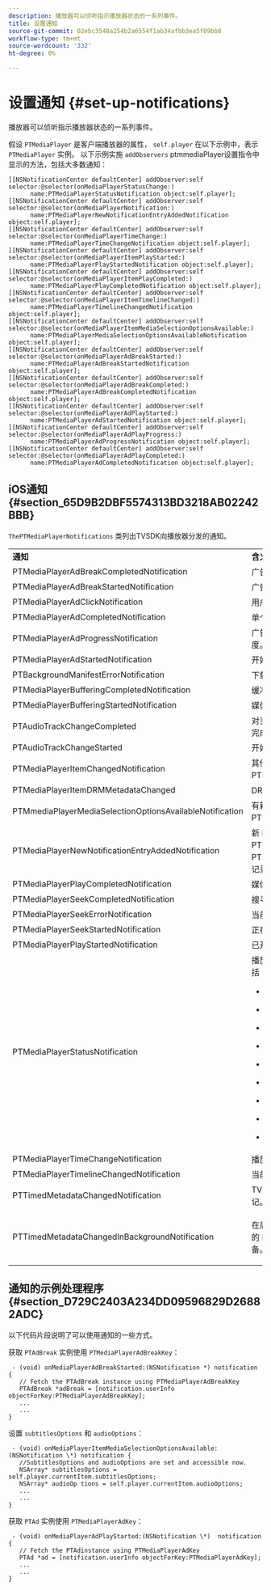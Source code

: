 ```yaml
---
description: 播放器可以侦听指示播放器状态的一系列事件。
title: 设置通知
source-git-commit: 02ebc3548a254b2a6554f1ab34afbb3ea5f09bb8
workflow-type: tm+mt
source-wordcount: '332'
ht-degree: 0%

---
```


# 设置通知 {#set-up-notifications}

播放器可以侦听指示播放器状态的一系列事件。

假设 `PTMediaPlayer` 是客户端播放器的属性， `self.player` 在以下示例中，表示 `PTMediaPlayer` 实例。 以下示例实施 `addObservers` ptmmediaPlayer设置指令中显示的方法，包括大多数通知：

```
[[NSNotificationCenter defaultCenter] addObserver:self selector:@selector(onMediaPlayerStatusChange:)  
      name:PTMediaPlayerStatusNotification object:self.player]; 
[[NSNotificationCenter defaultCenter] addObserver:self selector:@selector(onMediaPlayerNotification:)  
      name:PTMediaPlayerNewNotificationEntryAddedNotification object:self.player]; 
[[NSNotificationCenter defaultCenter] addObserver:self selector:@selector(onMediaPlayerTimeChange:)  
      name:PTMediaPlayerTimeChangeNotification object:self.player]; 
[[NSNotificationCenter defaultCenter] addObserver:self selector:@selector(onMediaPlayerItemPlayStarted:)  
      name:PTMediaPlayerPlayStartedNotification object:self.player]; 
[[NSNotificationCenter defaultCenter] addObserver:self selector:@selector(onMediaPlayerItemPlayCompleted:)  
      name:PTMediaPlayerPlayCompletedNotification object:self.player]; 
[[NSNotificationCenter defaultCenter] addObserver:self selector:@selector(onMediaPlayerItemTimelineChanged:)  
      name:PTMediaPlayerTimelineChangedNotification object:self.player]; 
[[NSNotificationCenter defaultCenter] addObserver:self selector:@selector(onMediaPlayerItemMediaSelectionOptionsAvailable:)  
      name:PTMediaPlayerMediaSelectionOptionsAvailableNotification object:self.player]; 
[[NSNotificationCenter defaultCenter] addObserver:self selector:@selector(onMediaPlayerAdBreakStarted:)  
      name:PTMediaPlayerAdBreakStartedNotification object:self.player]; 
[[NSNotificationCenter defaultCenter] addObserver:self selector:@selector(onMediaPlayerAdBreakCompleted:)  
      name:PTMediaPlayerAdBreakCompletedNotification object:self.player]; 
[[NSNotificationCenter defaultCenter] addObserver:self selector:@selector(onMediaPlayerAdPlayStarted:)  
      name:PTMediaPlayerAdStartedNotification object:self.player]; 
[[NSNotificationCenter defaultCenter] addObserver:self selector:@selector(onMediaPlayerAdPlayProgress:)  
      name:PTMediaPlayerAdProgressNotification object:self.player]; 
[[NSNotificationCenter defaultCenter] addObserver:self selector:@selector(onMediaPlayerAdPlayCompleted:)  
      name:PTMediaPlayerAdCompletedNotification object:self.player]; 
```

## iOS通知 {#section_65D9B2DBF5574313BD3218AB02242BBB}

`ThePTMediaPlayerNotifications` 类列出TVSDK向播放器分发的通知。

<table frame="all" colsep="1" rowsep="1" id="table_ios_notifications"> 
 <tbody> 
  <tr rowsep="1"> 
   <td colname="1"> <b>通知</b> </td> 
   <td colname="2"> <b>含义</b> </td> 
  </tr> 
  <tr rowsep="1"> 
   <td colname="1"> <span class="codeph"> PTMediaPlayerAdBreakCompletedNotification </span> </td> 
   <td colname="2"> 广告时间结束。 </td> 
  </tr> 
  <tr rowsep="1"> 
   <td colname="1"> <span class="codeph"> PTMediaPlayerAdBreakStartedNotification </span> </td> 
   <td colname="2"> 广告时间已开始。 </td> 
  </tr> 
  <tr rowsep="1"> 
   <td colname="1"> <span class="codeph"> PTMediaPlayerAdClickNotification </span> </td> 
   <td colname="2"> 用户单击了横幅广告。 </td> 
  </tr> 
  <tr rowsep="1"> 
   <td colname="1"> <span class="codeph"> PTMediaPlayerAdCompletedNotification </span> </td> 
   <td colname="2"> 单个广告结束。 </td> 
  </tr> 
  <tr rowsep="1"> 
   <td colname="1"> <span class="codeph"> PTMediaPlayerAdProgressNotification </span> </td> 
   <td colname="2"> 广告进行中；在广告播放时不断调度。 </td> 
  </tr> 
  <tr rowsep="1"> 
   <td colname="1"> <span class="codeph"> PTMediaPlayerAdStartedNotification </span> </td> 
   <td colname="2"> 开始单个广告。 </td> 
  </tr> 
  <tr rowsep="1"> 
   <td colname="1"> <span class="codeph"> PTBackgroundManifestErrorNotification </span> </td> 
   <td colname="2"> 下载后台清单失败。 </td> 
  </tr> 
  <tr rowsep="1"> 
   <td colname="1"> <span class="codeph"> PTMediaPlayerBufferingCompletedNotification </span> </td> 
   <td colname="2"> 缓冲已完成。 </td> 
  </tr> 
  <tr rowsep="1"> 
   <td colname="1"> <span class="codeph"> PTMediaPlayerBufferingStartedNotification </span> </td> 
   <td colname="2"> 媒体播放器进入缓冲状态。 </td> 
  </tr> 
  <tr rowsep="1"> 
   <td colname="1"> <span class="codeph"> PTAudioTrackChangeCompleted </span> </td> 
   <td colname="2"> 对当前播放媒体的音频轨道的更改已完成。 </td> 
  </tr> 
  <tr rowsep="1"> 
   <td colname="1"> <span class="codeph"> PTAudioTrackChangeStarted </span> </td> 
   <td colname="2"> 开始改变当前播放媒体的音轨。 </td> 
  </tr> 
  <tr rowsep="1"> 
   <td colname="1"> <span class="codeph"> PTMediaPlayerItemChangedNotification </span> </td> 
   <td colname="2"> 其他 <span class="codeph"> PTMediaPlayerItem </span> 的 <span class="codeph"> PTMediaPlayer </span> 已设置。 </td> 
  </tr> 
  <tr rowsep="1"> 
   <td colname="1"> <span class="codeph"> PTMediaPlayerItemDRMMetadataChanged </span> </td> 
   <td colname="2"> DRM元数据已更改。 </td> 
  </tr> 
  <tr rowsep="1"> 
   <td colname="1"> <span class="codeph"> PTMmediaPlayerMediaSelectionOptionsAvailableNotification </span> </td> 
   <td colname="2"> 有新的字幕和备用音轨( <span class="codeph"> PTMediaSelectionOption </span>)。 </td> 
  </tr> 
  <tr rowsep="1"> 
   <td colname="1"> <span class="codeph"> PTMediaPlayerNewNotificationEntryAddedNotification </span> </td> 
   <td colname="2"> 新 <span class="codeph"> PTNotification </span> 已添加至 <span class="codeph"> PTNotificationHistoryItem </span> 当前的 <span class="codeph"> PTMediaPlayerItem </span>，即向通知历史记录中添加通知事件时。 </td> 
  </tr> 
  <tr rowsep="1"> 
   <td colname="1"> <span class="codeph"> PTMediaPlayerPlayCompletedNotification </span> </td> 
   <td colname="2"> 媒体播放已结束。 </td> 
  </tr> 
  <tr rowsep="1"> 
   <td colname="1"> <span class="codeph"> PTMediaPlayerSeekCompletedNotification </span> </td> 
   <td colname="2"> 搜寻已完成。 </td> 
  </tr> 
  <tr rowsep="1"> 
   <td colname="1"> <span class="codeph"> PTMediaPlayerSeekErrorNotification </span> </td> 
   <td colname="2"> 当前的搜寻操作失败。 </td> 
  </tr> 
  <tr rowsep="1"> 
   <td colname="1"> <span class="codeph"> PTMediaPlayerSeekStartedNotification </span> </td> 
   <td colname="2"> 正在开始搜寻。 </td> 
  </tr> 
  <tr rowsep="1"> 
   <td colname="1"> <span class="codeph"> PTMediaPlayerPlayStartedNotification </span> </td> 
   <td colname="2"> 已开始播放。 </td> 
  </tr> 
  <tr rowsep="1"> 
   <td colname="1"> <span class="codeph"> PTMediaPlayerStatusNotification </span> </td> 
   <td colname="2"> 播放器状态已更改。 可能的状态值包括： 
    <ul id="ul_DDBE8CAD5D5A46D2AAA6B98F0754A881"> 
     <li id="li_48F9AD580BCB4BB8A5C2DFED0DF9970F"> <p> <span class="codeph"> PTMediaPlayerStatusCreated </span> </p> </li> 
     <li id="li_EDFB0765CF14422A95C9119DA3394163"> <p> <span class="codeph"> PTMediaPlayerStatusInitializing </span> </p> </li> 
     <li id="li_06E1576D50C646C19E88F0F14912F2C0"> <p> <span class="codeph"> PTMediaPlayerStatusInitialized </span> </p> </li> 
     <li id="li_E8B7157B5B234DFFABC2E5BEC241AB84"> <p> <span class="codeph"> PTMediaPlayerStatusReady </span> </p> </li> 
     <li id="li_FF2E66B390154EAA8791B4D874CC62E1"> <p> <span class="codeph"> PTMediaPlayerStatusPlaying </span> </p> </li> 
     <li id="li_6F3306832B7642E4BEE84068383AFAF3"> <p> <span class="codeph"> PTMediaPlayerStatusPaused </span> </p> </li> 
     <li id="li_AE579AB888954F89A7F1115CAC0655E6"> <p> <span class="codeph"> PTMediaPlayerStatusStopped </span> </p> </li> 
     <li id="li_A4CEB39374E84B4AA4F7202E67B9BE43"> <p> <span class="codeph"> PTMediaPlayerStatusCompleted </span> </p> </li> 
     <li id="li_C50EB9C459264641A9FF70EF901D7474"> <p> <span class="codeph"> PTMediaPlayerStatusError </span> </p> </li> 
    </ul> </td> 
  </tr> 
  <tr rowsep="1"> 
   <td colname="1"> <span class="codeph"> PTMediaPlayerTimeChangeNotification </span> </td> 
   <td colname="2"> 播放当前时间已更改。 </td> 
  </tr> 
  <tr rowsep="1"> 
   <td colname="1"> <span class="codeph"> PTMediaPlayerTimelineChangedNotification </span> </td> 
   <td colname="2"> 当前播放器时间轴已更改。 </td> 
  </tr> 
  <tr rowsep="1"> 
   <td colname="1" colsep="1" rowsep="1"> <span class="codeph"> PTTimedMetadataChangedNotification </span> </td> 
   <td colname="2"> TVSDK遇到了第一次出现的订阅标记。 </td> 
  </tr> 
  <tr rowsep="1"> 
   <td colname="1"> <span class="codeph"> PTTimedMetadataChangedInBackgroundNotification </span> </td> 
   <td colname="2"> <p>在后台清单上标识已订阅的标记和新的 <span class="codeph"> PTTimedMetadata </span> 实例已从中准备。 </p> </td> 
  </tr> 
 </tbody> 
</table>

## 通知的示例处理程序 {#section_D729C2403A234DD09596829D26882ADC}

以下代码片段说明了可以使用通知的一些方式。

获取 `PTAdBreak` 实例使用 `PTMediaPlayerAdBreakKey`：

```
 - (void) onMediaPlayerAdBreakStarted:(NSNotification *) notification { 
   // Fetch the PTAdBreak instance using PTMediaPlayerAdBreakKey 
   PTAdBreak *adBreak = [notification.userInfo objectForKey:PTMediaPlayerAdBreakKey]; 
   ... 
   ... 
} 
```

设置 `subtitlesOptions` 和 `audioOptions`：

```
 - (void) onMediaPlayerItemMediaSelectionOptionsAvailable:(NSNotification \*) notification { 
   //SubtitlesOptions and audioOptions are set and accessible now. 
   NSArray* subtitlesOptions = self.player.currentItem.subtitlesOptions;  
   NSArray* audioOp tions = self.player.currentItem.audioOptions; 
   ... 
   ... 
} 
```

获取 `PTAd` 实例使用 `PTMediaPlayerAdKey`：

```
 - (void) onMediaPlayerAdPlayStarted:(NSNotification \*)  notification { 
   // Fetch the PTAdinstance using PTMediaPlayerAdKey 
   PTAd *ad = [notification.userInfo objectForKey:PTMediaPlayerAdKey]; 
   ... 
   ... 
} 
```
